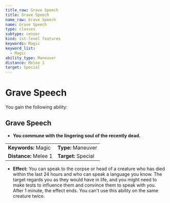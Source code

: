 ```yaml
---
title_raw: Grave Speech
title: Grave Speech
name_raw: Grave Speech
name: Grave Speech
type: classes
subtype: censor
kind: 1st-level features
keywords: Magic
keyword_list:
  - Magic
ability_type: Maneuver
distance: Melee 1
target: Special
---
```


# Grave Speech

You gain the following ability:

## Grave Speech

- **You commune with the lingering soul of the recently dead.**

|                       |                     |
| :-------------------- | :------------------ |
| **Keywords:** Magic   | **Type:** Maneuver  |
| **Distance:** Melee 1 | **Target:** Special |

- **Effect:** You can speak to the corpse or head of a creature who has died within the last 24 hours and who can speak a language you know. The target regards you as they would have in life, and you might need to make tests to influence them and convince them to speak with you. After 1 minute, the effect ends. You can't use this ability on the same creature twice.
